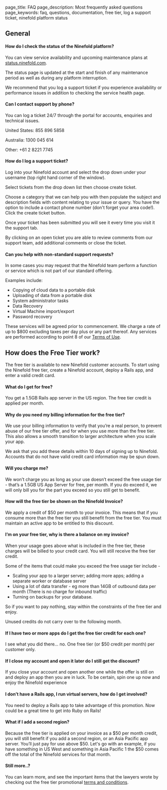 page_title: FAQ
page_description: Most frequently asked questions
page_keywords: faq, questions, documentation, free tier, log a support ticket, ninefold platform status

## General

#### How do I check the status of the Ninefold platform?

You can view service availability and upcoming maintenance plans at [status.ninefold.com](http://status.ninefold.com).

The status page is updated at the start and finish of any maintenance period as well as during any platform interruption.

We recommend that you log a support ticket if you experience availability or performance issues in addition to checking the service health page.

#### Can I contact support by phone?

You can log a ticket 24/7 through the portal for accounts, enquiries and technical issues.


United States:	855 896 5858

Australia:		1300 045 614

Other:			+61 2 8221 7745


#### How do I log a support ticket?

Log into your Ninefold account and select the drop down under your username (top right hand corner of the window).

Select tickets from the drop down list then choose create ticket.

Choose a category that we can help you with then populate the subject and description fields with content relating to your issue or query. You have the option to include a contact phone number (don't forget your area code!). Click the create ticket button.

Once your ticket has been submitted you will see it every time you visit it the support tab.

By clicking on an open ticket you are able to review comments from our support team, add additional comments or close the ticket.

#### Can you help with non-standard support requests?

In some cases you may request that the Ninefold team perform a function or service which is not part of our standard offering.

Examples include:

* Copying of cloud data to a portable disk
* Uploading of data from a portable disk
* System administrator tasks
* Data Recovery
* Virtual Machine import/export
* Password recovery

These services will be agreed prior to commencement.  We charge a rate of up to $800 excluding taxes per day plus or any part thereof. Any services are performed according to point 8 of our [Terms of Use](https://ninefold.com/terms-of-use/).


## How does the Free Tier work?

The free tier is available to new Ninefold customer accounts. To start using the Ninefold free tier, create a Ninefold account, deploy a Rails app, and enter a valid credit card.

####  What do I get for free?

You get a 1.5GB Rails app server in the US region.  The free tier credit is applied per month.

#### Why do you need my billing information for the free tier?

We use your billing information to verify that you’re a real person, to prevent abuse of our free tier offer, and for when you use more than the free tier.  This also allows a smooth transition to larger architecture when you scale your app.

We ask that you add these details within 10 days of signing up to Ninefold. Accounts that do not have valid credit card information may be spun down.

####  Will you charge me?

We won’t charge you as long as your use doesn’t exceed the free usage tier - that’s a 1.5GB US App Server for free, per month.  If you do exceed it, we will only bill you for the part you exceed so you still get to benefit. 

####  How will the free tier be shown on the Ninefold Invoice?

We apply a credit of $50 per month to your invoice.  This means that if you consume more than the free tier you still benefit from the free tier. You must maintain an active app to be entitled to this discount.

####  I’m on your free tier, why is there a balance on my invoice?
 
When your usage goes above what is included in the free tier, these charges will be billed to your credit card. You will still receive the free tier credit. 

Some of the items that could make you exceed the free usage tier include - 
* Scaling your app to a larger server; adding more apps; adding a separate worker or database server
* Using a lot of data transfer - eg more than 14GB of outbound data per month (There is no charge for inbound traffic)
* Turning on backups for your database.

So if you want to pay nothing, stay within the constraints of the free tier and enjoy.

Unused credits do not carry over to the following month. 

####  If I have two or more apps do I get the free tier credit for each one?

I see what you did there… no. One free tier (or $50 credit per month) per customer only.

####  If I close my account and open it later do I still get the discount?

If you close your account and open another one while the offer is still on and deploy an app then you are in luck.  To be certain, spin one up now and enjoy the Ninefold experience

####  I don’t have a Rails app, I run virtual servers, how do I get involved?

You need to deploy a Rails app to take advantage of this promotion. Now could be a great time to get into Ruby on Rails!

####  What if I add a second region?

Because the free tier is applied on your invoice as a $50 per month credit, you will still benefit if you add a second region, or an Asia Pacific app server.  You’ll just pay for use above $50.  Let's go with an example, if you have something in US West and something in Asia Pacific 1 the $50 comes off the total of the Ninefold services for that month.

#### Still more..?

You can learn more, and see the important items that the lawyers wrote by checking out the free tier promotional [terms and conditions](https://ninefold.com/promotional-terms/).


